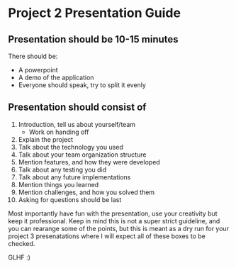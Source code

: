 # Project 2 Presentation Guide

## Presentation should be 10-15 minutes

There should be:
- A powerpoint
- A demo of the application
- Everyone should speak, try to split it evenly

## Presentation should consist of

1. Introduction, tell us about yourself/team
    - Work on handing off
2. Explain the project
3. Talk about the technology you used
4. Talk about your team organization structure
5. Mention features, and how they were developed
6. Talk about any testing you did
7. Talk about any future implementations
8. Mention things you learned
9. Mention challenges, and how you solved them
10. Asking for questions should be last

Most importantly have fun with the presentation, use your creativity but keep it professional. Keep in mind this is not a super strict guideline, and you can rearange some of the points, but this is meant as a dry run for your project 3 presenatations where I will expect all of these boxes to be checked.

GLHF :)